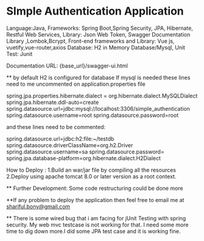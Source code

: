 # SImple Authentication Application
 Language:Java,
 Frameworks: Spring Boot,Spring Security, JPA, Hibernate, Restful Web Services,
 Library: Json Web Token, Swagger Documentation Library ,Lombok,Bcrypt,
 Front-end frameworks and  Library: Vue js, vuetify,vue-router,axios
 Database: H2 in Memory Database/Mysql, 
 Unit Test: Junit 
 
 
 Documentation URL: {base_url}/swagger-ui.html
 
 ** by default H2 is configured for database
 If mysql is needed these lines need to me uncommented on application.properties file
 
 spring.jpa.properties.hibernate.dialect = org.hibernate.dialect.MySQLDialect
 spring.jpa.hibernate.ddl-auto=create
 spring.datasource.url=jdbc:mysql://localhost:3306/simple_authentication
 spring.datasource.username=root
 spring.datasource.password=root
 
 and these lines need to be commented: 
 
 spring.datasource.url=jdbc:h2:file:~/testdb
 spring.datasource.driverClassName=org.h2.Driver
 spring.datasource.username=sa
 spring.datasource.password=
 spring.jpa.database-platform=org.hibernate.dialect.H2Dialect
 
 How to Deploy : 
 1.Build an war/jar file by compiling all the resources
 2.Deploy using apache tomcat 8.0 or later version as  a root context.
 
 
 ** Further Development: Some code restructuring could be done more
 
 **If any problem to deploy the application then feel free to email me at shariful.bony@gmail.com
 
 ** There is some wired bug that i  am facing  for jUnit Testing with spring security.
  My web mvc testcase is not working for that. I need some more time to dig down more.I did some JPA test case and it is working fine. 
